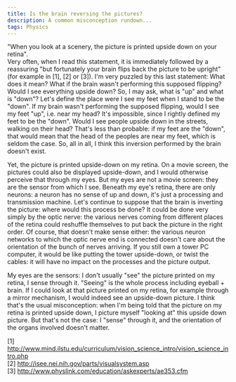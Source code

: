 ```yaml
---
title: Is the brain reversing the pictures?
description: A common misconception rundown...
tags: Physics
---
```


"When you look at a scenery, the picture is printed upside down on your retina".  
Very often, when I read this statement, it is immediately followed by a reassuring "but fortunately your brain flips back the picture to be upright" (for example in [1], [2] or [3]). 
I'm very puzzled by this last statement: What does it mean?
What if the brain wasn't performing this supposed flipping? 
Would I see everything upside down?
So, I may ask, what is "up" and what is "down"?
Let's define the place were I see my feet when I stand to be the "down".
If my brain wasn't performing the supposed flipping, would I see my feet "up", i.e. near my head? 
It's impossible, since I rightly defined my feet to be the "down". 
Would I see people upside down in the streets, walking on their head?
That's less than probable: if my feet are the "down", that would mean that the head of the peoples are near my feet, which is seldom the case.
So, all in all, I think this inversion performed by the brain doesn't exist.

Yet, the picture is printed upside-down on my retina.
On a movie screen, the pictures could also be displayed upside-down, and I would otherwise perceive that through my eyes.
But my eyes are not a movie screen: they are the sensor from which I see.
Beneath my eye's retina, there are only neurons: a neuron has no sense of up and down, it's just a processing and transmission machine.
Let's continue to suppose that the brain is inverting the picture: where would this process be done?
It could be done very simply by the optic nerve: the various nerves coming from different places of the retina could reshuffle themselves to put back the picture in the right order. 
Of course, that doesn't make sense either: the various neuron networks to which the optic nerve end is connected doesn't care about the orientation of the bunch of nerves arriving.
If you still own a tower PC computer, it would be like putting the tower upside-down, or twist the cables: it will have no impact on the processes and the picture output.

My eyes are the sensors: I don't usually "see" the picture printed on my retina, I sense through it.
"Seeing" is the whole process including eyeball + brain.
If I could look at that picture printed on my retina, for example through a mirror mechanism, I would indeed see an upside-down picture.
I think that's the usual misconception: when I'm being told that the picture on my retina is printed upside down, I picture myself "looking at" this upside down picture. But that's not the case: I "sense" through it, and the orientation of the organs involved doesn't matter.

[1] http://www.mind.ilstu.edu/curriculum/vision_science_intro/vision_science_intro.php  
[2] http://isee.nei.nih.gov/parts/visualsystem.asp  
[3] http://www.physlink.com/education/askexperts/ae353.cfm   
